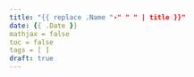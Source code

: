 ```yaml
---
title: "{{ replace .Name "-" " " | title }}"
date: {{ .Date }}
mathjax = false
toc = false
tags = [ ]
draft: true
---
```

